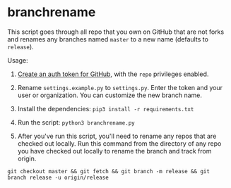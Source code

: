 # branchrename

This script goes through all repo that you own on GitHub that are not forks and renames any branches named `master` to a new name (defaults to `release`).

Usage:

1. [Create an auth token for GitHub](https://github.com/settings/tokens), with the `repo` privileges enabled.

1. Rename `settings.example.py` to `settings.py`. Enter the token and your user or organization. You can customize the new branch name.

1. Install the dependencies: `pip3 install -r requirements.txt`

1. Run the script: `python3 branchrename.py`

1. After you've run this script, you'll need to rename any repos that are checked out locally. Run this command from the directory of any repo you have checked out locally to rename the branch and track from origin.

`git checkout master && git fetch && git branch -m release && git branch release -u origin/release`
